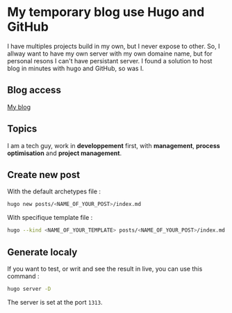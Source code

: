 # My temporary blog use Hugo and GitHub
I have multiples projects build in my own, but I never expose to other. So, I allway want to 
have my own server with my own domaine name, but for personal resons I can't have persistant server.
I found a solution to host blog in minutes with hugo and GitHub, so was I.

## Blog access
[My blog](https://kharitonoffsamuel.github.io/My-blog)

## Topics
I am a tech guy, work in **developpement** first, with **management**, **process optimisation** and **project management**.

## Create new post
With the default archetypes file :
```bash
hugo new posts/<NAME_OF_YOUR_POST>/index.md
```
With specifique template file :
```bash
hugo --kind <NAME_OF_YOUR_TEMPLATE> posts/<NAME_OF_YOUR_POST>/index.md
```

## Generate localy
If you want to test, or writ and see the result in live, you can use this command :
```bash
hugo server -D
```
The server is set at the port `1313`.
